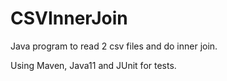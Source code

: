 # CSVInnerJoin
Java program to read 2 csv files and do inner join.

Using Maven, Java11 and JUnit for tests.

